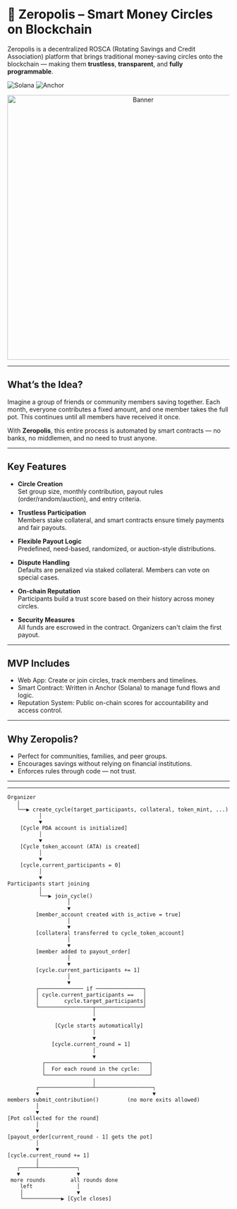 # 💸 Zeropolis – Smart Money Circles on Blockchain

Zeropolis is a decentralized ROSCA (Rotating Savings and Credit Association) platform that brings traditional money-saving circles onto the blockchain — making them **trustless**, **transparent**, and **fully programmable**.

![Solana](https://img.shields.io/badge/Solana-Devnet-3ECF8E?logo=solana&logoColor=white)
![Anchor](https://img.shields.io/badge/Anchor-Framework-blueviolet)

<div align="center">
  <img src="https://github.com/user-attachments/assets/cb4cd64d-1215-4cd6-b7ed-306457520472" alt="Banner" width="600"/>
</div>

---

## What’s the Idea?

Imagine a group of friends or community members saving together. Each month, everyone contributes a fixed amount, and one member takes the full pot. This continues until all members have received it once.

With **Zeropolis**, this entire process is automated by smart contracts — no banks, no middlemen, and no need to trust anyone.

---

## Key Features

- **Circle Creation**  
  Set group size, monthly contribution, payout rules (order/random/auction), and entry criteria.

- **Trustless Participation**  
  Members stake collateral, and smart contracts ensure timely payments and fair payouts.

- **Flexible Payout Logic**  
  Predefined, need-based, randomized, or auction-style distributions.

- **Dispute Handling**  
  Defaults are penalized via staked collateral. Members can vote on special cases.

- **On-chain Reputation**  
  Participants build a trust score based on their history across money circles.

- **Security Measures**  
  All funds are escrowed in the contract. Organizers can't claim the first payout.

---

## MVP Includes

- Web App: Create or join circles, track members and timelines.
- Smart Contract: Written in Anchor (Solana) to manage fund flows and logic.
- Reputation System: Public on-chain scores for accountability and access control.

---

## Why Zeropolis?

- Perfect for communities, families, and peer groups.
- Encourages savings without relying on financial institutions.
- Enforces rules through code — not trust.

---


---
```scharp
Organizer
   │
   └──▶ create_cycle(target_participants, collateral, token_mint, ...)
          │
          ▼
    [Cycle PDA account is initialized]
          │
          ▼
    [Cycle token_account (ATA) is created]
          │
          ▼
    [cycle.current_participants = 0]
          │
          ▼
Participants start joining
          │
          └──▶ join_cycle()
                   │
                   ▼
         [member_account created with is_active = true]
                   │
                   ▼
         [collateral transferred to cycle_token_account]
                   │
                   ▼
         [member added to payout_order]
                   │
                   ▼
         [cycle.current_participants += 1]
                   │
                   ▼
         ┌────────────── if ───────────────┐
         │ cycle.current_participants ==   │
         │        cycle.target_participants│
         └─────────────────┬───────────────┘
                           │
                           ▼
               [Cycle starts automatically]
                           │
                           ▼
              [cycle.current_round = 1]
                           │
                           ▼
           ┌─────────────────────────────────┐
           │  For each round in the cycle:   │
           └─────────────────────────────────┘
                           │
         ┌─────────────────┴──────────────────┐
         ▼                                    ▼
members submit_contribution()         (no more exits allowed)
         │
         ▼
[Pot collected for the round]
         │
         ▼
[payout_order[current_round - 1] gets the pot]
         │
         ▼
[cycle.current_round += 1]
         │
   ┌─────┴────────────┐
   ▼                  ▼
 more rounds        all rounds done
    left              │
    │                 ▼
    └────────────▶ [Cycle closes]
```
